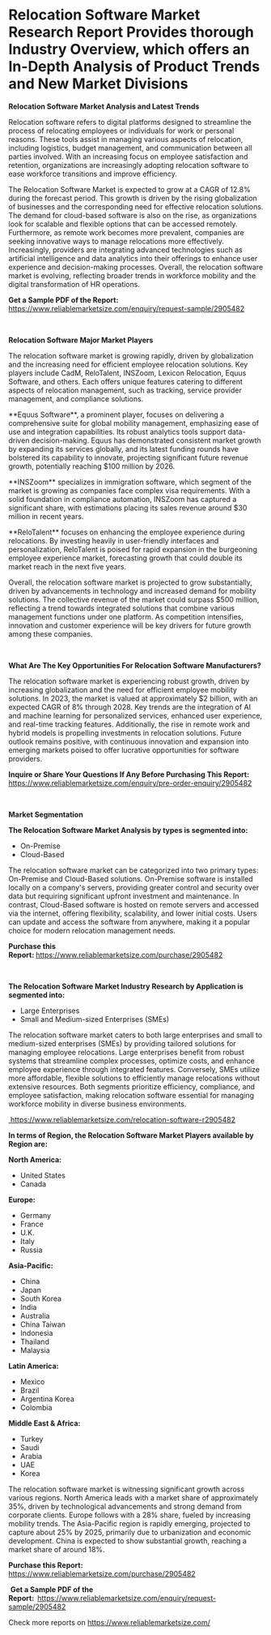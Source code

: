 <p><h1>Relocation Software Market Research Report Provides thorough Industry Overview, which offers an In-Depth Analysis of Product Trends and New Market Divisions</h1></p><p><strong>Relocation Software Market Analysis and Latest Trends</strong></p>
<p><p>Relocation software refers to digital platforms designed to streamline the process of relocating employees or individuals for work or personal reasons. These tools assist in managing various aspects of relocation, including logistics, budget management, and communication between all parties involved. With an increasing focus on employee satisfaction and retention, organizations are increasingly adopting relocation software to ease workforce transitions and improve efficiency.</p><p>The Relocation Software Market is expected to grow at a CAGR of 12.8% during the forecast period. This growth is driven by the rising globalization of businesses and the corresponding need for effective relocation solutions. The demand for cloud-based software is also on the rise, as organizations look for scalable and flexible options that can be accessed remotely. Furthermore, as remote work becomes more prevalent, companies are seeking innovative ways to manage relocations more effectively. Increasingly, providers are integrating advanced technologies such as artificial intelligence and data analytics into their offerings to enhance user experience and decision-making processes. Overall, the relocation software market is evolving, reflecting broader trends in workforce mobility and the digital transformation of HR operations.</p></p>
<p><strong>Get a Sample PDF of the Report:&nbsp;</strong> <a href="https://www.reliablemarketsize.com/enquiry/request-sample/2905482?utm_campaign=2808&utm_medium=2&utm_source=Github&utm_content=ia&utm_term=12032025&utm_id=relocation-software">https://www.reliablemarketsize.com/enquiry/request-sample/2905482</a></p>
<p>&nbsp;</p>
<p><strong>Relocation Software Major Market Players</strong></p>
<p><p>The relocation software market is growing rapidly, driven by globalization and the increasing need for efficient employee relocation solutions. Key players include CadM, ReloTalent, INSZoom, Lexicon Relocation, Equus Software, and others. Each offers unique features catering to different aspects of relocation management, such as tracking, service provider management, and compliance solutions.</p><p>**Equus Software**, a prominent player, focuses on delivering a comprehensive suite for global mobility management, emphasizing ease of use and integration capabilities. Its robust analytics tools support data-driven decision-making. Equus has demonstrated consistent market growth by expanding its services globally, and its latest funding rounds have bolstered its capability to innovate, projecting significant future revenue growth, potentially reaching $100 million by 2026.</p><p>**INSZoom** specializes in immigration software, which segment of the market is growing as companies face complex visa requirements. With a solid foundation in compliance automation, INSZoom has captured a significant share, with estimations placing its sales revenue around $30 million in recent years.</p><p>**ReloTalent** focuses on enhancing the employee experience during relocations. By investing heavily in user-friendly interfaces and personalization, ReloTalent is poised for rapid expansion in the burgeoning employee experience market, forecasting growth that could double its market reach in the next five years.</p><p>Overall, the relocation software market is projected to grow substantially, driven by advancements in technology and increased demand for mobility solutions. The collective revenue of the market could surpass $500 million, reflecting a trend towards integrated solutions that combine various management functions under one platform. As competition intensifies, innovation and customer experience will be key drivers for future growth among these companies.</p></p>
<p>&nbsp;</p>
<p><strong>What Are The Key Opportunities For Relocation Software Manufacturers?</strong></p>
<p><p>The relocation software market is experiencing robust growth, driven by increasing globalization and the need for efficient employee mobility solutions. In 2023, the market is valued at approximately $2 billion, with an expected CAGR of 8% through 2028. Key trends are the integration of AI and machine learning for personalized services, enhanced user experience, and real-time tracking features. Additionally, the rise in remote work and hybrid models is propelling investments in relocation solutions. Future outlook remains positive, with continuous innovation and expansion into emerging markets poised to offer lucrative opportunities for software providers.</p></p>
<p><strong>Inquire or Share Your Questions If Any Before Purchasing This Report:</strong> <a href="https://www.reliablemarketsize.com/enquiry/pre-order-enquiry/2905482?utm_campaign=2808&utm_medium=2&utm_source=Github&utm_content=ia&utm_term=12032025&utm_id=relocation-software">https://www.reliablemarketsize.com/enquiry/pre-order-enquiry/2905482</a></p>
<p>&nbsp;</p>
<p><strong>Market Segmentation</strong></p>
<p><strong>The Relocation Software Market Analysis by types is segmented into:</strong></p>
<p><ul><li>On-Premise</li><li>Cloud-Based</li></ul></p>
<p><p>The relocation software market can be categorized into two primary types: On-Premise and Cloud-Based solutions. On-Premise software is installed locally on a company's servers, providing greater control and security over data but requiring significant upfront investment and maintenance. In contrast, Cloud-Based software is hosted on remote servers and accessed via the internet, offering flexibility, scalability, and lower initial costs. Users can update and access the software from anywhere, making it a popular choice for modern relocation management needs.</p></p>
<p><strong>Purchase this Report:&nbsp;</strong><a href="https://www.reliablemarketsize.com/purchase/2905482?utm_campaign=2808&utm_medium=2&utm_source=Github&utm_content=ia&utm_term=12032025&utm_id=relocation-software">https://www.reliablemarketsize.com/purchase/2905482</a></p>
<p>&nbsp;</p>
<p><strong>The Relocation Software Market Industry Research by Application is segmented into:</strong></p>
<p><ul><li>Large Enterprises</li><li>Small and Medium-sized Enterprises (SMEs)</li></ul></p>
<p><p>The relocation software market caters to both large enterprises and small to medium-sized enterprises (SMEs) by providing tailored solutions for managing employee relocations. Large enterprises benefit from robust systems that streamline complex processes, optimize costs, and enhance employee experience through integrated features. Conversely, SMEs utilize more affordable, flexible solutions to efficiently manage relocations without extensive resources. Both segments prioritize efficiency, compliance, and employee satisfaction, making relocation software essential for managing workforce mobility in diverse business environments.</p></p>
<p><a href="https://www.reliablemarketsize.com/relocation-software-r2905482?utm_campaign=2808&utm_medium=2&utm_source=Github&utm_content=ia&utm_term=12032025&utm_id=relocation-software">&nbsp;https://www.reliablemarketsize.com/relocation-software-r2905482</a></p>
<p><strong>In terms of Region, the Relocation Software Market Players available by Region are:</strong></p>
<p>
    <p> <strong> North America: </strong>
        <ul>
            <li>United States</li>
            <li>Canada</li>
        </ul>
        </p> 
    <p> <strong> Europe: </strong>
        <ul>
            <li>Germany</li>
            <li>France</li>
            <li>U.K.</li>
            <li>Italy</li>
            <li>Russia</li>
        </ul>
        </p> 
    <p> <strong> Asia-Pacific: </strong>
        <ul>
            <li>China</li>
            <li>Japan</li>
            <li>South Korea</li>
            <li>India</li>
            <li>Australia</li>
            <li>China Taiwan</li>
            <li>Indonesia</li>
            <li>Thailand</li>
            <li>Malaysia</li>
        </ul>
        </p> 
    <p> <strong> Latin America: </strong>
        <ul>
            <li>Mexico</li>
            <li>Brazil</li>
            <li>Argentina Korea</li>
            <li>Colombia</li>
        </ul>
        </p> 
    <p> <strong> Middle East & Africa: </strong>
        <ul>
            <li>Turkey</li>
            <li>Saudi</li>
            <li>Arabia</li>
            <li>UAE</li>
            <li>Korea</li>
        </ul>
    </p>
    </p>
<p><p>The relocation software market is witnessing significant growth across various regions. North America leads with a market share of approximately 35%, driven by technological advancements and strong demand from corporate clients. Europe follows with a 28% share, fueled by increasing mobility trends. The Asia-Pacific region is rapidly emerging, projected to capture about 25% by 2025, primarily due to urbanization and economic development. China is expected to show substantial growth, reaching a market share of around 18%.</p></p>
<p><strong>Purchase this Report: </strong><a href="https://www.reliablemarketsize.com/purchase/2905482?utm_campaign=2808&utm_medium=2&utm_source=Github&utm_content=ia&utm_term=12032025&utm_id=relocation-software">https://www.reliablemarketsize.com/purchase/2905482</a></p>
<p>&nbsp;<strong>Get a Sample PDF of the Report:&nbsp;&nbsp;</strong><a href="https://www.reliablemarketsize.com/enquiry/request-sample/2905482?utm_campaign=2808&utm_medium=2&utm_source=Github&utm_content=ia&utm_term=12032025&utm_id=relocation-software">https://www.reliablemarketsize.com/enquiry/request-sample/2905482</a></p>
<p><strong></strong></p>
<p>Check more reports on <a href="https://www.reliablemarketsize.com/?utm_campaign=2808&utm_medium=2&utm_source=Github&utm_content=ia&utm_term=12032025&utm_id=relocation-software">https://www.reliablemarketsize.com/</a></p>